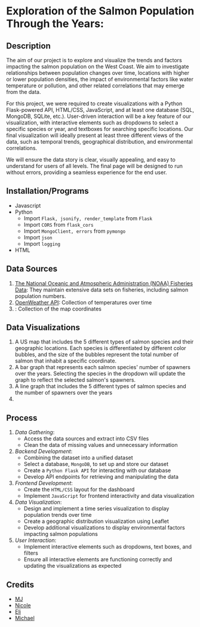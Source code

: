 # Exploration of the Salmon Population Through the Years:

## Description
The aim of our project is to explore and visualize the trends and factors impacting the salmon population on the West Coast. We aim to investigate relationships between population changes over time, locations with higher or lower population densities, the impact of environmental factors like water temperature or pollution, and other related correlations that may emerge from the data.

For this project, we were required to create visualizations with a Python Flask-powered API, HTML/CSS, JavaScript, and at least one database (SQL, MongoDB, SQLite, etc.). User-driven interaction will be a key feature of our visualization, with interactive elements such as dropdowns to select a specific species or year, and textboxes for searching specific locations. Our final visualization will ideally present at least three different views of the data, such as temporal trends, geographical distribution, and environmental correlations.

We will ensure the data story is clear, visually appealing, and easy to understand for users of all levels. The final page will be designed to run without errors, providing a seamless experience for the end user.

## Installation/Programs
- Javascript
- Python
  - Import `Flask, jsonify, render_template` from `Flask`
  - Import `CORS` from `flask_cors`
  - Import `MongoClient, errors` from `pymongo`
  - Import `json`  
  - Import `logging`
- HTML

## Data Sources
1. [The National Oceanic and Atmospheric Administration (NOAA) Fisheries Data](https://www.webapps.nwfsc.noaa.gov/apex/parrdata/inventory/tables/table/population_data_and_references_for_the_salmon_population_summary_sps_database): They maintain extensive data sets on fisheries, including salmon population numbers.
2. [OpenWeather API](https://openweathermap.org/current): Collection of temperatures over time
3. [](): Collection of the map coordinates

## Data Visualizations
1. A US map that includes the 5 different types of salmon species and their geographic locations. Each species is differentiated by different color bubbles, and the size of the bubbles represent the total number of salmon that inhabit a specific coordinate.
2. A bar graph that represents each salmon species' number of spawners over the years. Selecting the species in the dropdown will update the graph to reflect the selected salmon's spawners.
3. A line graph that includes the 5 different types of salmon species and the number of spawners over the years
4. 

## Process
1. *Data Gathering*: 
   - Access the data sources and extract into CSV files
   - Clean the data of missing values and unnecessary information
2. *Backend Development*:
   - Combining the dataset into a unified dataset
   - Select a database, `MongoDB`, to set up and store our dataset
   - Create a `Python Flask API` for interacting with our database
   - Develop API endpoints for retrieving and manipulating the data
3. *Frontend Development*:
   - Create the `HTML/CSS` layout for the dashboard
   - Implement `JavaScript` for frontend interactivity and data visualization
4. *Data Visualization*:
   - Design and implement a time series visualization to display population trends over time
   - Create a geographic distribution visualization using Leaflet
   - Develop additional visualizations to display environmental factors impacting salmon populations
5. *User Interaction*:
   - Implement interactive elements such as dropdowns, text boxes, and filters
   - Ensure all interactive elements are functioning correctly and updating the visualizations as expected

## Credits
- [MJ](https://github.com/mxchellejxde)
- [Nicole](https://github.com/Nicolemarie717) 
- [Eli]()
- [Michael](https://github.com/dibartm)


